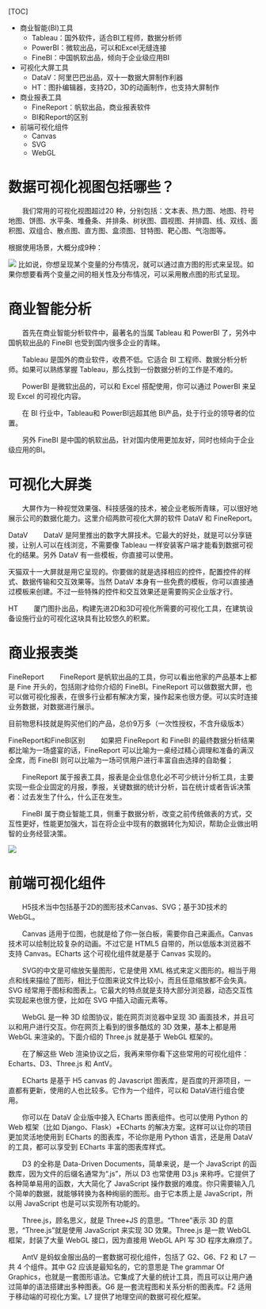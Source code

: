 [TOC]

- 商业智能(BI)工具
  - Tableau：国外软件，适合BI工程师，数据分析师
  - PowerBI：微软出品，可以和Excel无缝连接
  - FineBI：中国帆软出品，倾向于企业级应用BI
- 可视化大屏工具
  - DataV：阿里巴巴出品，双十一数据大屏制作利器
  - HT：图扑编辑器，支持2D，3D的动画制作，也支持大屏制作
- 商业报表工具
  - FineReport：帆软出品，商业报表软件
  - BI和Report的区别
- 前端可视化组件
  - Canvas
  - SVG
  - WebGL

# 数据可视化视图包括哪些？
　　我们常用的可视化视图超过20 种，分别包括：文本表、热力图、地图、符号地图、饼图、水平条、堆叠条、并排条、树状图、圆视图、并排圆、线、双线、面积图、双组合、散点图、直方图、盒须图、甘特图、靶心图、气泡图等。

根据使用场景，大概分成9种：

![](https://img2018.cnblogs.com/blog/127185/201904/127185-20190404090433080-1913260780.png)
比如说，你想呈现某个变量的分布情况，就可以通过直方图的形式来呈现。如果你想要看两个变量之间的相关性及分布情况，可以采用散点图的形式呈现。

# 商业智能分析

　　首先在商业智能分析软件中，最著名的当属 Tableau 和 PowerBI 了，另外中国帆软出品的 FineBI 也受到国内很多企业的青睐。

　　Tableau 是国外的商业软件，收费不低。它适合 BI 工程师、数据分析分析师。如果可以熟练掌握 Tableau，那么找到一份数据分析的工作是不难的。

　　PowerBI 是微软出品的，可以和 Excel 搭配使用，你可以通过 PowerBI 来呈现 Excel 的可视化内容。

　　在 BI 行业中，Tableau和 PowerBI远超其他 BI产品，处于行业的领导者的位置。

　　另外 FineBI 是中国的帆软出品，针对国内使用更加友好，同时也倾向于企业级应用的BI。

# 可视化大屏类

　　大屏作为一种视觉效果强、科技感强的技术，被企业老板所青睐，可以很好地展示公司的数据化能力。这里介绍两款可视化大屏的软件 DataV 和 FineReport。

DataV
　　DataV 是阿里推出的数字大屏技术。它最大的好处，就是可以分享链接，让别人可以在线浏览，不需要像 Tableau 一样安装客户端才能看到数据可视化的结果。另外 DataV 有一些模板，你直接可以使用。

天猫双十一大屏就是用它呈现的。你要做的就是选择相应的控件，配置控件的样式、数据传输和交互效果等。当然 DataV 本身有一些免费的模板，你可以直接通过模板来创建。不过一些特殊的控件和交互效果还是需要购买企业版才行。

HT
　　厦门图扑出品，构建先进2D和3D可视化所需要的可视化工具，在建筑设备设施行业的可视化这块具有比较悠久的积累。

# 商业报表类

FineReport
　　FineReport 是帆软出品的工具，你可以看出他家的产品基本上都是 Fine 开头的，包括刚才给你介绍的 FineBI。FineReport 可以做数据大屏，也可以做可视化报表，在很多行业都有解决方案，操作起来也很方便。可以实时连接业务数据，对数据进行展示。

目前物思科技就是购买他们的产品，总价9万多（一次性授权，不含升级版本）

FineReport和FineBI区别
　　如果把 FineReport 和 FineBI 的最终数据分析结果都比喻为一场盛宴的话，FineReport 可以比喻为一桌经过精心调理和准备的满汉全席，而 FineBI 则可以比喻为一场可供用户进行丰富自由选择的自助餐；

　　FineReport 属于报表工具，报表是企业信息化必不可少统计分析工具，主要实现一些企业固定的月报，季报，关键数据的统计分析，旨在统计或者告诉决策者：过去发生了什么，什么正在发生。 

　　FineBI 属于商业智能工具，侧重于数据分析，改变之前传统做表的方式，交互性更好，性能更加强大，旨在将企业中现有的数据转化为知识，帮助企业做出明智的业务经营决策。

![](https://uploader.shimo.im/f/hHKNaEVOVX4dUkQG.png!thumbnail)

# 前端可视化组件

　　H5技术当中包括基于2D的图形技术Canvas、SVG；基于3D技术的WebGL。

　　Canvas 适用于位图，也就是给了你一张白板，需要你自己来画点。Canvas 技术可以绘制比较复杂的动画。不过它是 HTML5 自带的，所以低版本浏览器不支持 Canvas。ECharts 这个可视化组件就是基于 Canvas 实现的。

　　SVG的中文是可缩放矢量图形，它是使用 XML 格式来定义图形的。相当于用点和线来描绘了图形，相比于位图来说文件比较小，而且任意缩放都不会失真。SVG 经常用于图标和图表上。它最大的特点就是支持大部分浏览器，动态交互性实现起来也很方便，比如在 SVG 中插入动画元素等。

　　WebGL 是一种 3D 绘图协议，能在网页浏览器中呈现 3D 画面技术，并且可以和用户进行交互。你在网页上看到的很多酷炫的 3D 效果，基本上都是用 WebGL 来渲染的。下面介绍的 Three.js 就是基于 WebGL 框架的。

　　在了解这些 Web 渲染协议之后，我再来带你看下这些常用的可视化组件： Echarts、D3、Three.js 和 AntV。

　　ECharts 是基于 H5 canvas 的 Javascript 图表库，是百度的开源项目，一直都有更新，使用的人也比较多。它作为一个组件，可以和 DataV进行组合使用。

　　你可以在 DataV 企业版中接入 ECharts 图表组件。也可以使用 Python 的 Web 框架（比如 Django、Flask）+ECharts 的解决方案。这样可以让你的项目更加灵活地使用到 ECharts 的图表库，不论你是用 Python 语言，还是用 DataV 的工具，都可以享受到 ECharts 丰富的图表库样式。

　　D3 的全称是 Data-Driven Documents，简单来说，是一个 JavaScript 的函数库，因为文件的后缀名通常为“.js”，所以 D3 也常使用 D3.js 来称呼。它提供了各种简单易用的函数，大大简化了 JavaScript 操作数据的难度。你只需要输入几个简单的数据，就能够转换为各种绚丽的图形。由于它本质上是 JavaScript，所以用 JavaScript 也是可以实现所有功能的。

　　Three.js，顾名思义，就是 Three+JS 的意思。“Three”表示 3D 的意思，“Three.js”就是使用 JavaScript 来实现 3D 效果。Three.js 是一款 WebGL 框架，封装了大量 WebGL 接口，因为直接用 WebGL API 写 3D 程序太麻烦了。

　　AntV 是蚂蚁金服出品的一套数据可视化组件，包括了 G2、G6、F2 和 L7 一共 4 个组件。其中 G2 应该是最知名的，它的意思是 The grammar Of Graphics，也就是一套图形语法。它集成了大量的统计工具，而且可以让用户通过简单的语法搭建出多种图表。G6 是一套流程图和关系分析的图表库。F2 适用于移动端的可视化方案。L7 提供了地理空间的数据可视化框架。